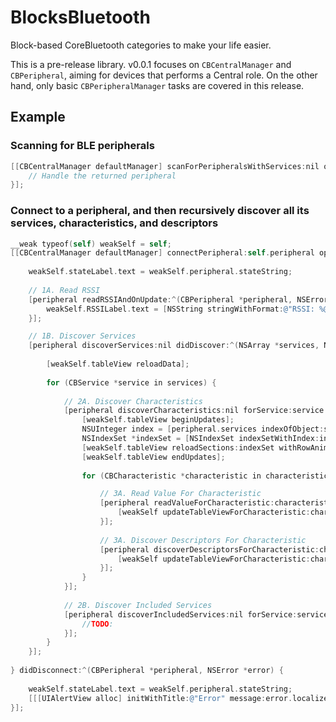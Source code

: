 BlocksBluetooth
========

Block-based CoreBluetooth categories to make your life easier.

This is a pre-release library. v0.0.1 focuses on `CBCentralManager` and `CBPeripheral`, aiming for devices that performs a Central role. On the other hand, only basic `CBPeripheralManager` tasks are covered in this release.


## Example

### Scanning for BLE peripherals

```objective-c
[[CBCentralManager defaultManager] scanForPeripheralsWithServices:nil options:nil didDiscover:^(CBPeripheral *peripheral, NSDictionary *advertisementData, NSNumber *RSSI) {
    // Handle the returned peripheral
}];
```

### Connect to a peripheral, and then recursively discover all its services, characteristics, and descriptors

```objective-c
__weak typeof(self) weakSelf = self;
[[CBCentralManager defaultManager] connectPeripheral:self.peripheral options:nil didConnect:^(CBPeripheral *peripheral, NSError *error) {
    
    weakSelf.stateLabel.text = weakSelf.peripheral.stateString;
    
    // 1A. Read RSSI
    [peripheral readRSSIAndOnUpdate:^(CBPeripheral *peripheral, NSError *error) {
        weakSelf.RSSILabel.text = [NSString stringWithFormat:@"RSSI: %@", peripheral.RSSI ?: @"--"];
    }];

    // 1B. Discover Services
    [peripheral discoverServices:nil didDiscover:^(NSArray *services, NSError *error) {
        
        [weakSelf.tableView reloadData];
        
        for (CBService *service in services) {
            
            // 2A. Discover Characteristics
            [peripheral discoverCharacteristics:nil forService:service didDiscover:^(NSArray *characteristics, NSError *error) {
                [weakSelf.tableView beginUpdates];
                NSUInteger index = [peripheral.services indexOfObject:service];
                NSIndexSet *indexSet = [NSIndexSet indexSetWithIndex:index];
                [weakSelf.tableView reloadSections:indexSet withRowAnimation:UITableViewRowAnimationAutomatic];
                [weakSelf.tableView endUpdates];
                
                for (CBCharacteristic *characteristic in characteristics) {

                    // 3A. Read Value For Characteristic
                    [peripheral readValueForCharacteristic:characteristic didUpdate:^(CBCharacteristic *characteristic, NSError *error) {
                        [weakSelf updateTableViewForCharacteristic:characteristic];
                    }];
                    
                    // 3A. Discover Descriptors For Characteristic
                    [peripheral discoverDescriptorsForCharacteristic:characteristic didDiscover:^(NSArray *descriptors, NSError *error) {
                        [weakSelf updateTableViewForCharacteristic:characteristic];
                    }];
                }
            }];
            
            // 2B. Discover Included Services
            [peripheral discoverIncludedServices:nil forService:service didDiscover:^(NSArray *services, NSError *error) {
                //TODO:
            }];
        }
    }];
    
} didDisconnect:^(CBPeripheral *peripheral, NSError *error) {
    
    weakSelf.stateLabel.text = weakSelf.peripheral.stateString;
    [[[UIAlertView alloc] initWithTitle:@"Error" message:error.localizedDescription delegate:nil cancelButtonTitle:@"Dismiss" otherButtonTitles:nil] show];
}];
```
